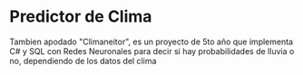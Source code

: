 # Predictor de Clima
Tambien apodado "Climaneitor", es un proyecto de 5to año que implementa C# y SQL con Redes Neuronales para decir si hay probabilidades de lluvia o no, dependiendo de los datos del clima

